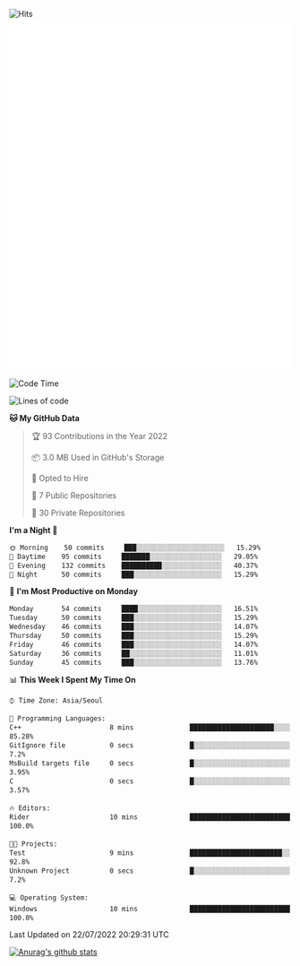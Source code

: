 ![Hits](https://hits.seeyoufarm.com/api/count/incr/badge.svg?url=https%3A%2F%2Fgithub.com%2Fkokose1234&count_bg=%2379C83D&title_bg=%23555555&icon=apple.svg&icon_color=%23E7E7E7&title=hits&edge_flat=false)
<br/>
![Metrics](https://github.com/kokose1234/kokose1234/blob/main/github-metrics.svg)

<!--START_SECTION:waka-->
![Code Time](http://img.shields.io/badge/Code%20Time-655%20hrs%201%20min-blue)

![Lines of code](https://img.shields.io/badge/From%20Hello%20World%20I%27ve%20Written-942%20Thousand%20lines%20of%20code-blue)

**🐱 My GitHub Data** 

> 🏆 93 Contributions in the Year 2022
 > 
> 📦 3.0 MB Used in GitHub's Storage 
 > 
> 💼 Opted to Hire
 > 
> 📜 7 Public Repositories 
 > 
> 🔑 30 Private Repositories  
 > 
**I'm a Night 🦉** 

```text
🌞 Morning    50 commits     ███░░░░░░░░░░░░░░░░░░░░░░   15.29% 
🌆 Daytime    95 commits     ███████░░░░░░░░░░░░░░░░░░   29.05% 
🌃 Evening    132 commits    ██████████░░░░░░░░░░░░░░░   40.37% 
🌙 Night      50 commits     ███░░░░░░░░░░░░░░░░░░░░░░   15.29%

```
📅 **I'm Most Productive on Monday** 

```text
Monday       54 commits     ████░░░░░░░░░░░░░░░░░░░░░   16.51% 
Tuesday      50 commits     ███░░░░░░░░░░░░░░░░░░░░░░   15.29% 
Wednesday    46 commits     ███░░░░░░░░░░░░░░░░░░░░░░   14.07% 
Thursday     50 commits     ███░░░░░░░░░░░░░░░░░░░░░░   15.29% 
Friday       46 commits     ███░░░░░░░░░░░░░░░░░░░░░░   14.07% 
Saturday     36 commits     ██░░░░░░░░░░░░░░░░░░░░░░░   11.01% 
Sunday       45 commits     ███░░░░░░░░░░░░░░░░░░░░░░   13.76%

```


📊 **This Week I Spent My Time On** 

```text
⌚︎ Time Zone: Asia/Seoul

💬 Programming Languages: 
C++                      8 mins              █████████████████████░░░░   85.28% 
GitIgnore file           0 secs              █░░░░░░░░░░░░░░░░░░░░░░░░   7.2% 
MsBuild targets file     0 secs              █░░░░░░░░░░░░░░░░░░░░░░░░   3.95% 
C                        0 secs              █░░░░░░░░░░░░░░░░░░░░░░░░   3.57%

🔥 Editors: 
Rider                    10 mins             █████████████████████████   100.0%

🐱‍💻 Projects: 
Test                     9 mins              ███████████████████████░░   92.8% 
Unknown Project          0 secs              █░░░░░░░░░░░░░░░░░░░░░░░░   7.2%

💻 Operating System: 
Windows                  10 mins             █████████████████████████   100.0%

```


 Last Updated on 22/07/2022 20:29:31 UTC
<!--END_SECTION:waka-->

[![Anurag's github stats](https://github-readme-stats.vercel.app/api?username=kokose1234&theme=dracula)](https://github.com/anuraghazra/github-readme-stats)



	
